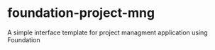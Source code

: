 # foundation-project-mng
A simple interface template for project managment application using Foundation
